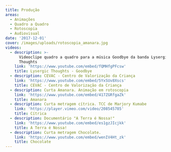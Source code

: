 ```yaml
---
title: Produção
areas:
  - Animações
  - Quadro a Quadro
  - Rotoscopia
  - Audiovisual
date: '2017-12-01'
cover: /images/uploads/rotoscopia_amanara.jpg
videos:
  - description: >-
      Videoclipe quadro a quadro para a música Goodbye da banda Lysergic
      Thoughts
    link: 'https://www.youtube.com/embed/fQMHfgPFcsw'
    title: Lysergic Thoughts - Goodbye
  - description: CEVAC - Centro de Valorização da Criança
    link: 'https://www.youtube.com/embed/5YxSUv8Xscs'
    title: CEVAC - Centro de Valorização da Criança
  - description: Curta Amanara. Animação em rotoscopia
    link: 'https://www.youtube.com/embed/417ZGRfgaZk'
    title: Amanara
  - description: Curta metragem cítrica. TCC de Marjory Kumabe
    link: 'https://player.vimeo.com/video/208545785'
    title: Cítrica
  - description: Documentário "A Terra é Nossa!"
    link: 'https://www.youtube.com/embed/es1gzJIcjkk'
    title: A Terra é Nossa!
  - description: Curta metragem Chocolate.
    link: 'https://www.youtube.com/embed/wenIV4Ht_zk'
    title: Chocolate
---
```



